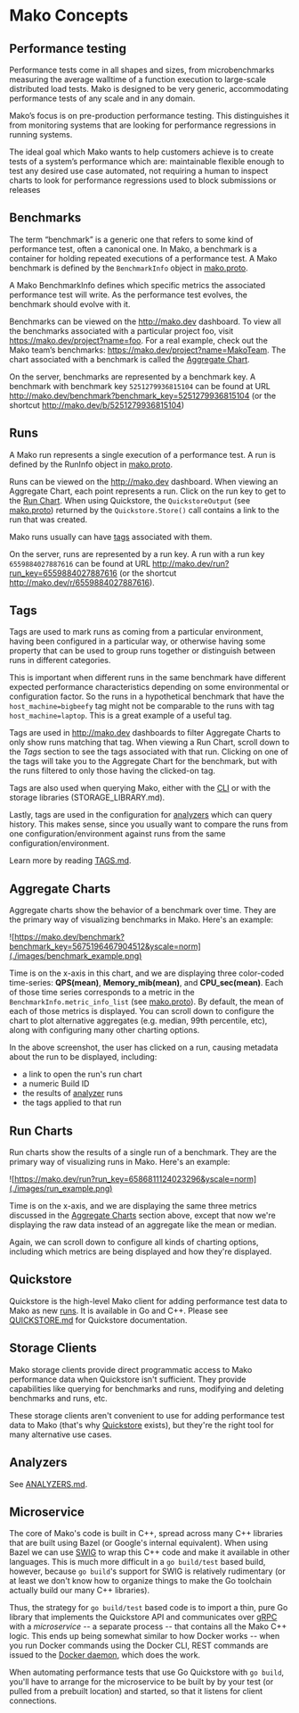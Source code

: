 # Mako Concepts

## Performance testing

Performance tests come in all shapes and sizes, from microbenchmarks measuring the average walltime of a function execution to large-scale distributed load tests. Mako is designed to be very generic, accommodating performance tests of any scale and in any domain.

Mako’s focus is on pre-production performance testing. This distinguishes it from monitoring systems that are looking for performance regressions in running systems.

The ideal goal which Mako wants to help customers achieve is to create tests of a system’s performance which are:
maintainable
flexible enough to test any desired use case
automated, not requiring a human to inspect charts to look for performance regressions
used to block submissions or releases

## Benchmarks

The term “benchmark” is a generic one that refers to some kind of performance
test, often a canonical one. In Mako, a benchmark is a container for holding
repeated executions of a performance test. A Mako benchmark is defined by the
`BenchmarkInfo` object in
[mako.proto](../spec/proto/mako.proto).

A Mako BenchmarkInfo defines which specific metrics the associated performance test will write. As the performance test evolves, the benchmark should evolve with it.

Benchmarks can be viewed on the http://mako.dev dashboard. To view all the benchmarks associated with a particular project foo, visit https://mako.dev/project?name=foo. For a real example, check out the Mako team’s benchmarks: https://mako.dev/project?name=MakoTeam. The chart associated with a benchmark is called the [Aggregate Chart](#aggregate-charts).

On the server, benchmarks are represented by a benchmark key. A benchmark with
benchmark key `5251279936815104` can be found at URL
http://mako.dev/benchmark?benchmark_key=5251279936815104 (or the shortcut
http://mako.dev/b/5251279936815104)

## Runs

A Mako run represents a single execution of a performance test. A run is defined
by the RunInfo object in
[mako.proto](../spec/proto/mako.proto).

Runs can be viewed on the http://mako.dev dashboard. When viewing an Aggregate Chart, each point represents a run. Click on the run key to get to the [Run Chart](#run-charts). When using Quickstore, the `QuickstoreOutput` (see
[mako.proto](../helpers/proto/quickstore/quickstore.proto)) returned by the `Quickstore.Store()` call contains a link to the run that was created.

Mako runs usually can have [tags](#tags) associated with them.

On the server, runs are represented by a run key. A run with a run key `6559884027887616` can be found at URL http://mako.dev/run?run_key=6559884027887616 (or the shortcut http://mako.dev/r/6559884027887616).

## Tags

Tags are used to mark runs as coming from a particular environment, having been configured in a particular way, or otherwise having some property that can be used to group runs together or distinguish between runs in different categories.

This is important when different runs in the same benchmark have different expected performance characteristics depending on some environmental or configuration factor. So the runs in a hypothetical benchmark that have the `host_machine=bigbeefy` tag might not be comparable to the runs with tag `host_machine=laptop`. This is a great example of a useful tag.

Tags are used in http://mako.dev dashboards to filter Aggregate Charts to only show runs matching that tag. When viewing a Run Chart, scroll down to the *Tags* section to see the tags associated with that run. Clicking on one of the tags will take you to the Aggregate Chart for the benchmark, but with the runs filtered to only those having the clicked-on tag.

Tags are also used when querying Mako, either with the [CLI](CLI.md) or with the storage libraries (STORAGE_LIBRARY.md).

Lastly, tags are used in the configuration for [analyzers](ANALYZERS.md) which can query history. This makes sense, since you usually want to compare the runs from one configuration/environment against runs from the same configuration/environment.

Learn more by reading [TAGS.md](TAGS.md).

## Aggregate Charts

Aggregate charts show the behavior of a benchmark over time. They are the
primary way of visualizing benchmarks in Mako. Here's an example:

![https://mako.dev/benchmark?benchmark_key=5675196467904512&yscale=norm](./images/benchmark_example.png)

Time is on the x-axis in this chart, and we are displaying three color-coded
time-series: **QPS(mean)**, **Memory_mib(mean)**, and **CPU_sec(mean)**. Each of
those time series corresponds to a metric in the
`BenchmarkInfo.metric_info_list` (see [mako.proto](../spec/proto/mako.proto)).
By default, the mean of each of those metrics is displayed. You can scroll down
to configure the chart to plot alternative aggregates (e.g. median, 99th
percentile, etc), along with configuring many other charting options.

In the above screenshot, the user has clicked on a run, causing metadata about
the run to be displayed, including:
* a link to open the run's run chart
* a numeric Build ID
* the results of [analyzer](#analyzers) runs
* the tags applied to that run

## Run Charts

Run charts show the results of a single run of a benchmark. They are the primary
way of visualizing runs in Mako. Here's an example:

![https://mako.dev/run?run_key=6586811124023296&yscale=norm](./images/run_example.png)

Time is on the x-axis, and we are displaying the same three metrics discussed in
the [Aggregate Charts](#aggregate-charts) section above, except that now we're
displaying the raw data instead of an aggregate like the mean or median.

Again, we can scroll down to configure all kinds of charting options, including
which metrics are being displayed and how they're displayed.

## Quickstore
Quickstore is the high-level Mako client for adding performance test data to
Mako as new [runs](#runs). It is available in Go and C++. Please see
[QUICKSTORE.md](QUICKSTORE.md) for Quickstore documentation.


## Storage Clients

Mako storage clients provide direct programmatic access to Mako performance data
when Quickstore isn't sufficient. They provide capabilities like querying for
benchmarks and runs, modifying and deleting benchmarks and runs, etc.

These storage clients aren't convenient to use for adding performance test data
to Mako (that's why [Quickstore](#quickstore) exists), but they're the right
tool for many alternative use cases.

## Analyzers

See [ANALYZERS.md](ANALYZERS.md).

## Microservice
The core of Mako's code is built in C++, spread across many C++ libraries that
are built using Bazel (or Google's internal equivalent). When using Bazel we
can use [SWIG](http://www.swig.org/) to wrap this C++ code and make it available
in other languages. This is much more difficult in a `go build/test` based
build, however, because `go build`'s support for SWIG is relatively rudimentary
(or at least we don't know how to organize things to make the Go toolchain
actually build our many C++ libraries).

Thus, the strategy for `go build/test` based code is to import a thin, pure Go
library that implements the Quickstore API and communicates over
[gRPC](https://grpc.io/) with a _microservice_ -- a separate process -- that
contains all the Mako C++ logic. This ends up being somewhat similar to how
Docker works -- when you run Docker commands using the Docker CLI, REST commands
are issued to the
[Docker daemon](https://docs.docker.com/engine/reference/commandline/dockerd/),
which does the work.

When automating performance tests that use Go Quickstore with `go build`, you'll
have to arrange for the microservice to be built by by your test (or pulled
from a prebuilt location) and started, so that it listens for client
connections.

